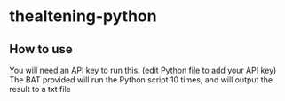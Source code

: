 # thealtening-python
## How to use
You will need an API key to run this. (edit Python file to add your API key)
The BAT provided will run the Python script 10 times, and will output the result to a txt file
